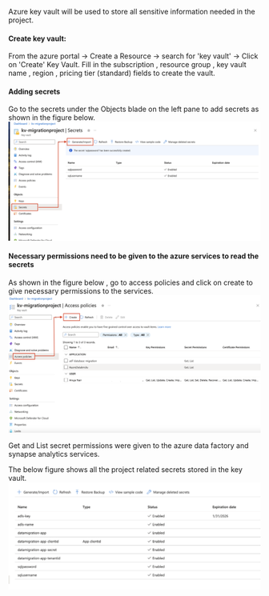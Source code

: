 Azure key vault will be used to store all sensitive information needed in the project.

#### Create key vault:
From the azure portal -> Create a Resource -> search for 'key vault' ->  Click on 'Create' Key Vault.
Fill in the subscription , resource group , key vault name , region , pricing tier (standard) fields to create the vault.

#### Adding secrets
Go to the secrets under the Objects blade on the left pane to add secrets as shown in the figure below.
![](/ProjectImages/3.AddSQLSecrets.png)

#### Necessary permissions need to be given to the azure services to read the secrets
As shown in the figure below , go to access policies and click on create to give necessary permissions to the services.
![](/ProjectImages/KV_AccessPolicy.png)


Get and List secret permissions were given to the azure data factory and synapse analytics services.



The below figure shows all the project related secrets stored in the key vault.
![](/ProjectImages/keyvault_secrets.png)
 

